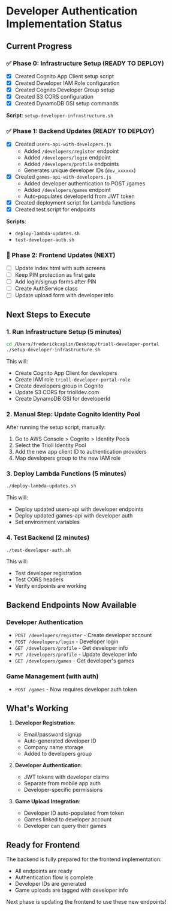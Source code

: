 # Developer Authentication Implementation Status

## Current Progress

### ✅ Phase 0: Infrastructure Setup (READY TO DEPLOY)
- [x] Created Cognito App Client setup script
- [x] Created Developer IAM Role configuration
- [x] Created Cognito Developer Group setup
- [x] Created S3 CORS configuration
- [x] Created DynamoDB GSI setup commands

**Script**: `setup-developer-infrastructure.sh`

### ✅ Phase 1: Backend Updates (READY TO DEPLOY)
- [x] Created `users-api-with-developers.js`
  - Added `/developers/register` endpoint
  - Added `/developers/login` endpoint
  - Added `/developers/profile` endpoints
  - Generates unique developer IDs (`dev_xxxxxx`)
- [x] Created `games-api-with-developers.js`
  - Added developer authentication to POST /games
  - Added `/developers/games` endpoint
  - Auto-populates developerId from JWT token
- [x] Created deployment script for Lambda functions
- [x] Created test script for endpoints

**Scripts**: 
- `deploy-lambda-updates.sh`
- `test-developer-auth.sh`

### 🚧 Phase 2: Frontend Updates (NEXT)
- [ ] Update index.html with auth screens
- [ ] Keep PIN protection as first gate
- [ ] Add login/signup forms after PIN
- [ ] Create AuthService class
- [ ] Update upload form with developer info

## Next Steps to Execute

### 1. Run Infrastructure Setup (5 minutes)
```bash
cd /Users/frederickcaplin/Desktop/trioll-developer-portal
./setup-developer-infrastructure.sh
```

This will:
- Create Cognito App Client for developers
- Create IAM role `trioll-developer-portal-role`
- Create developers group in Cognito
- Update S3 CORS for triolldev.com
- Create DynamoDB GSI for developerId

### 2. Manual Step: Update Cognito Identity Pool
After running the setup script, manually:
1. Go to AWS Console > Cognito > Identity Pools
2. Select the Trioll Identity Pool
3. Add the new app client ID to authentication providers
4. Map developers group to the new IAM role

### 3. Deploy Lambda Functions (5 minutes)
```bash
./deploy-lambda-updates.sh
```

This will:
- Deploy updated users-api with developer endpoints
- Deploy updated games-api with developer auth
- Set environment variables

### 4. Test Backend (2 minutes)
```bash
./test-developer-auth.sh
```

This will:
- Test developer registration
- Test CORS headers
- Verify endpoints are working

## Backend Endpoints Now Available

### Developer Authentication
- `POST /developers/register` - Create developer account
- `POST /developers/login` - Developer login
- `GET /developers/profile` - Get developer info
- `PUT /developers/profile` - Update developer info
- `GET /developers/games` - Get developer's games

### Game Management (with auth)
- `POST /games` - Now requires developer auth token

## What's Working

1. **Developer Registration**:
   - Email/password signup
   - Auto-generated developer ID
   - Company name storage
   - Added to developers group

2. **Developer Authentication**:
   - JWT tokens with developer claims
   - Separate from mobile app auth
   - Developer-specific permissions

3. **Game Upload Integration**:
   - Developer ID auto-populated from token
   - Games linked to developer account
   - Developer can query their games

## Ready for Frontend

The backend is fully prepared for the frontend implementation:
- All endpoints are ready
- Authentication flow is complete
- Developer IDs are generated
- Game uploads are tagged with developer info

Next phase is updating the frontend to use these new endpoints!